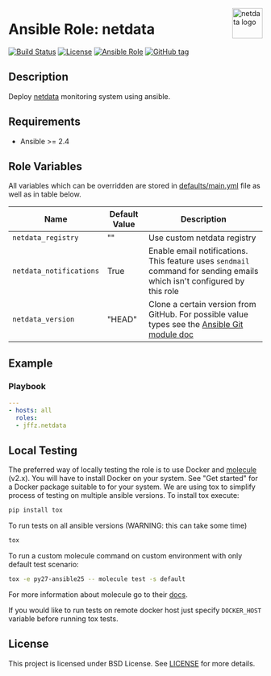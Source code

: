 <p><img src="https://pbs.twimg.com/profile_images/734637357480194048/dqVkYxwm_400x400.jpg" alt="netdata logo" title="netdata" align="right" height="60" /></p>

# Ansible Role: netdata

[![Build Status](https://travis-ci.org/jffz/ansible-netdata.svg?branch=master)](https://travis-ci.org/jffz/ansible-netdata)
[![License](https://img.shields.io/badge/license-BSD%20License-brightgreen.svg)](https://opensource.org/licenses/BSD-2-Clause)
[![Ansible Role](https://img.shields.io/badge/ansible%20role-jffz.netdata-blue.svg)](https://galaxy.ansible.com/jffz/ansible/)
[![GitHub tag](https://img.shields.io/github/tag/jffz/ansible-netdata.svg)](https://github.com/cloudalchemy/ansible-netdata/tags)

## Description

Deploy [netdata](https://github.com/firehol/netdata) monitoring system using ansible.

## Requirements

- Ansible >= 2.4

## Role Variables

All variables which can be overridden are stored in [defaults/main.yml](defaults/main.yml) file as well as in table below.

| Name           | Default Value | Description                        |
| -------------- | ------------- | -----------------------------------|
| `netdata_registry` | "" | Use custom netdata registry |
| `netdata_notifications` | True | Enable email notifications. This feature uses `sendmail` command for sending emails which isn't configured by this role |
| `netdata_version` | "HEAD" | Clone a certain version from GitHub. For possible value types see the [Ansible Git module doc](https://docs.ansible.com/ansible/latest/modules/git_module.html?highlight=version) |

## Example

### Playbook

```yaml
---
- hosts: all
  roles:
  - jffz.netdata
```

## Local Testing

The preferred way of locally testing the role is to use Docker and [molecule](https://github.com/metacloud/molecule) (v2.x). You will have to install Docker on your system. See "Get started" for a Docker package suitable to for your system.
We are using tox to simplify process of testing on multiple ansible versions. To install tox execute:
```sh
pip install tox
```
To run tests on all ansible versions (WARNING: this can take some time)
```sh
tox
```
To run a custom molecule command on custom environment with only default test scenario:
```sh
tox -e py27-ansible25 -- molecule test -s default
```
For more information about molecule go to their [docs](http://molecule.readthedocs.io/en/latest/).

If you would like to run tests on remote docker host just specify `DOCKER_HOST` variable before running tox tests.

## License

This project is licensed under BSD License. See [LICENSE](/LICENSE) for more details.
